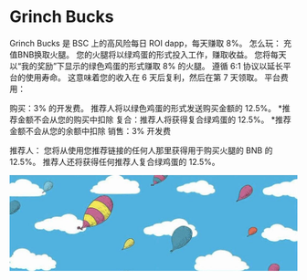 # Grinch Bucks

Grinch Bucks 是 BSC 上的高风险每日 ROI dapp，每天赚取 8%。
怎么玩：
充值BNB换取火腿。 您的火腿将以绿鸡蛋的形式投入工作，赚取收益。
您将每天以“我的奖励”下显示的绿色鸡蛋的形式赚取 8% 的火腿。 遵循 6:1 协议以延长平台的使用寿命。 这意味着您的收入在 6 天后复利，然后在第 7 天领取。
平台费用：

   购买：3% 的开发费。 推荐人将以绿色鸡蛋的形式发送购买金额的 12.5%。 *推荐金额不会从您的购买中扣除
   复合：推荐人将获得复合绿鸡蛋的 12.5%。 *推荐金额不会从您的余额中扣除
   销售：3% 开发费

推荐人：
您将从使用您推荐链接的任何人那里获得用于购买火腿的 BNB 的 12.5%。 推荐人还将获得任何推荐人复合绿鸡蛋的 12.5%。

![1080x360](1080x360.jpg)
